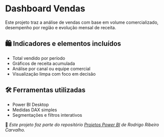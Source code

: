 # Dashboard Vendas

Este projeto traz a análise de vendas com base em volume comercializado, desempenho por região e evolução mensal de receita.

## 🛍️ Indicadores e elementos incluídos

- Total vendido por período
- Gráficos de receita acumulada
- Análise por canal ou equipe comercial
- Visualização limpa com foco em decisão

## 🛠️ Ferramentas utilizadas

- Power BI Desktop
- Medidas DAX simples
- Segmentações e filtros interativos

📌 *Este projeto faz parte do repositório [Projetos Power BI](https://github.com/Rodrigo-RRC/Projetos_PowerBi) de Rodrigo Ribeiro Carvalho.*
